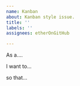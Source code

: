 ```yaml
---
name: Kanban
about: Kanban style issue.
title: ''
labels: ''
assignees: etherOnGitHub

---
```


As a....


I want to...


so that...
